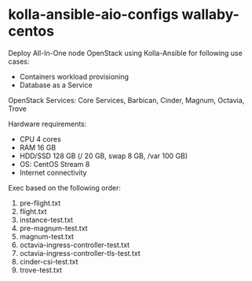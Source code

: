 # kolla-ansible-aio-configs wallaby-centos

Deploy All-In-One node OpenStack using Kolla-Ansible for following use cases:
- Containers workload provisioning
- Database as a Service

OpenStack Services: Core Services, Barbican, Cinder, Magnum, Octavia, Trove

Hardware requirements:
- CPU 4 cores
- RAM 16 GB
- HDD/SSD 128 GB (/ 20 GB, swap 8 GB, /var 100 GB)
- OS: CentOS Stream 8
- Internet connectivity

Exec based on the following order:
1. pre-flight.txt
2. flight.txt
3. instance-test.txt
4. pre-magnum-test.txt
5. magnum-test.txt
6. octavia-ingress-controller-test.txt
7. octavia-ingress-controller-tls-test.txt
8. cinder-csi-test.txt
9. trove-test.txt